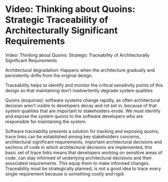 <!-- TITLE: Identificacion De Asr S Requerimiento Arquitecturalmente Significativo -->
<!-- SUBTITLE: A quick summary of Identificacion De Asr S Requerimiento Arquitecturalmente Significativo -->

# Video: Thinking about Quoins: Strategic Traceability of Architecturally Significant Requirements



Video: Thinking about Quoins: Strategic Traceability of Architecturally Significant Requirements

Architectural degradation: Happens when the architecture gradually and persistently drifts from the original design. 

Traceability helps to identify and monitor the critical sensitivity points of this design so that maintaining don’t inadvertently degrade system qualities

Quoins (esquinas):  software systems change rapidly, as often architectural decision aren’t visible to developers decay and rot set in, because of that system qualities that are important to stakeholders erode. We must identify and expose the system quoins to the software developers who are responsible for maintaining the system. 

Software traceability presents a solution for tracking and exposing quoins, trace links can be established among key stakeholders concerns, architectural significant requirements, important architectural decisions and sections of code in which architectural decisions are implemented, this basic set of trace links means that developers working on sensitive areas of code, can stay informed of underlying architectural decisions and their associated requirements. This equip them to make informed changes. Traceability must be strategically planned, is not a good idea to trace every single requirement because is something costly and rigid. 
